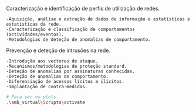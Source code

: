 Caracterização e identificação de perfis de utilização de redes.
	
	-Aquisição, análise e extração de dados de informação e estatísticas e estatísticas da rede.
	-Caracterização e classificação de comportamentos (actividades/eventos).
	-Metodologias de deteção de anomalias de comportamento.

Prevenção e deteção de intrusões na rede. 
	
	-Introdução aos vectores de ataque.
	-Mecanismos/metodologias de proteção standard.
	-Deteção de anomalias por assinaturas conhecidas.
	-Deteção de anomalias de comportamento.
	-Diferenciação de acessos lícitos e ilícitos.
	-Implantação de contra-medidas.

```bash
# Para ver os plots
.\amb_virtual\Scripts\activate
```
